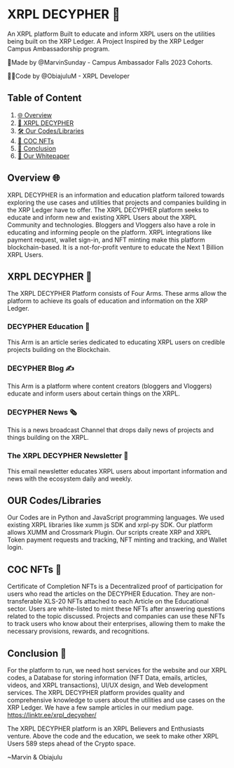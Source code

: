 # XRPL DECYPHER 📜
An XRPL platform Built to educate and inform XRPL users on the utilities being built on the XRP Ledger.
A Project Inspired by the XRP Ledger Campus Ambassadorship program.

📝Made by @MarvinSunday - Campus Ambassador Falls 2023 Cohorts.

🧑‍💻Code by @ObiajuluM - XRPL Developer

## Table of Content
1. [🌐 Overview](#overview)
2. [📖 XRPL DECYPHER](#xrpl-decypher)
3. [🛠 Our Codes/Libraries](#our-codes/libraries)
4. [🎨 COC NFTs](#coc-nfts)
5. [📝 Conclusion](#conclusion)
6. [📃 Our Whitepaper ](https://xrpl-decypher.gitbook.io/xrpl-decypher-documentation/)
<a name="overview"></a>
## Overview 🌐
XRPL DECYPHER is an information and education platform tailored towards exploring the use cases and utilities that projects and companies building in the XRP Ledger have to offer. The XRPL DECYPHER platform seeks to educate and inform new and existing XRPL Users about the XRPL Community and technologies. Bloggers and Vloggers also have a role in educating and informing people on the platform. XRPL integrations like payment request, wallet sign-in, and NFT minting make this platform blockchain-based. It is a not-for-profit venture to educate the Next 1 Billion XRPL Users.
<a name="xrpl-decypher"></a>
## XRPL DECYPHER 📜
The XRPL DECYPHER Platform consists of Four Arms. These arms allow the platform to achieve its goals of education and information on the XRP Ledger. 
### DECYPHER Education 📖
This Arm is an article series dedicated to educating XRPL users on credible projects building on the Blockchain.
### DECYPHER Blog ✍️
This Arm is a platform where content creators (bloggers and Vloggers) educate and inform users about certain things on the XRPL.
### DECYPHER News 🗞️
This is a news broadcast Channel that drops daily news of projects and things building on the XRPL.
### The XRPL DECYPHER Newsletter 📰
This email newsletter educates XRPL users about important information and news with the ecosystem daily and weekly.
<a name="our-codes/libraries"></a>
## OUR Codes/Libraries
Our Codes are in Python and JavaScript programming languages. We used existing XRPL libraries like xumm js SDK and xrpl-py SDK. Our platform allows XUMM and Crossmark Plugin. Our scripts create XRP and XRPL Token payment requests and tracking, NFT minting and tracking, and Wallet login.
<a name="coc-nfts"></a>
## COC NFTs 🎨
Certificate of Completion NFTs is a Decentralized proof of participation for users who read the articles on the DECYPHER Education. They are non-transferable XLS-20 NFTs attached to each Article on the Educational sector. Users are white-listed to mint these NFTs after answering questions related to the topic discussed. Projects and companies can use these NFTs to track users who know about their enterprises, allowing them to make the necessary provisions, rewards, and recognitions.
<a name="conclusion"></a>
## Conclusion 📝
For the platform to run, we need host services for the website and our XRPL codes, a Database for storing information (NFT Data, emails, articles, videos, and XRPL transactions), UI/UX design, and Web development services. 
The XRPL DECYPHER platform provides quality and comprehensive knowledge to users about the utilities and use cases on the XRP Ledger. 
We have a few sample articles in our medium page. https://linktr.ee/xrpl_decypher/

The XRPL DECYPHER platform is an XRPL Believers and Enthusiasts venture. Above the code and the education, we seek to make other XRPL Users 589 steps ahead of the Crypto space. 

~Marvin & Obiajulu 
